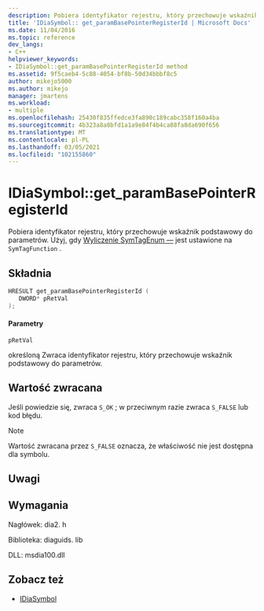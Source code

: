```yaml
---
description: Pobiera identyfikator rejestru, który przechowuje wskaźnik podstawowy do parametrów.
title: 'IDiaSymbol:: get_paramBasePointerRegisterId | Microsoft Docs'
ms.date: 11/04/2016
ms.topic: reference
dev_langs:
- C++
helpviewer_keywords:
- IDiaSymbol::get_paramBasePointerRegisterId method
ms.assetid: 9f5caeb4-5c88-4054-bf8b-50d34bbbf8c5
author: mikejo5000
ms.author: mikejo
manager: jmartens
ms.workload:
- multiple
ms.openlocfilehash: 25430f835ffedce3fa890c189cabc358f160a4ba
ms.sourcegitcommit: 4b323a8a8bfd1a1a9e84f4b4ca88fa8da690f656
ms.translationtype: MT
ms.contentlocale: pl-PL
ms.lasthandoff: 03/05/2021
ms.locfileid: "102155860"
---
```

# <a name="idiasymbolget_parambasepointerregisterid"></a>IDiaSymbol::get_paramBasePointerRegisterId
Pobiera identyfikator rejestru, który przechowuje wskaźnik podstawowy do parametrów. Użyj, gdy [Wyliczenie SymTagEnum —](../../debugger/debug-interface-access/symtagenum.md) jest ustawione na `SymTagFunction` .

## <a name="syntax"></a>Składnia

```C++
HRESULT get_paramBasePointerRegisterId ( 
   DWORD* pRetVal
);
```

#### <a name="parameters"></a>Parametry
 `pRetVal`

określoną Zwraca identyfikator rejestru, który przechowuje wskaźnik podstawowy do parametrów.

## <a name="return-value"></a>Wartość zwracana
 Jeśli powiedzie się, zwraca `S_OK` ; w przeciwnym razie zwraca `S_FALSE` lub kod błędu.

> [!NOTE]
> Wartość zwracana przez `S_FALSE` oznacza, że właściwość nie jest dostępna dla symbolu.

## <a name="remarks"></a>Uwagi

## <a name="requirements"></a>Wymagania
 Nagłówek: dia2. h

 Biblioteka: diaguids. lib

 DLL: msdia100.dll

## <a name="see-also"></a>Zobacz też
- [IDiaSymbol](../../debugger/debug-interface-access/idiasymbol.md)
